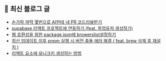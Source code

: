## 📢 최신 블로그 글

<!-- POSTS-START -->
- [손가락 까딱 몇번으로 AI한테 내 PR 코드리뷰받기](https://devchaeyoung.tistory.com/entry/%EC%86%90%EA%B0%80%EB%9D%BD-%EA%B9%8C%EB%94%B1-%EB%AA%87%EB%B2%88%EC%9C%BC%EB%A1%9C-AI%ED%95%9C%ED%85%8C-%EB%82%B4-PR-%EC%BD%94%EB%93%9C%EB%A6%AC%EB%B7%B0%EB%B0%9B%EA%B8%B0)
- [supabase 리액트 프로젝트에 연동하기 (feat. 목업유저 생성하기)](https://devchaeyoung.tistory.com/entry/supabase-%EB%A6%AC%EC%95%A1%ED%8A%B8-%ED%94%84%EB%A1%9C%EC%A0%9D%ED%8A%B8%EC%97%90-%EC%97%B0%EB%8F%99%ED%95%98%EA%B8%B0-feat-%EB%AA%A9%EC%97%85%EC%9C%A0%EC%A0%80-%EC%83%9D%EC%84%B1%ED%95%98%EA%B8%B0)
- [웹 호환성을 위한 package.json에 browerslist설정하기](https://devchaeyoung.tistory.com/entry/%EC%9B%B9-%ED%98%B8%ED%99%98%EC%84%B1%EC%9D%84-%EC%9C%84%ED%95%9C-packagejson%EC%97%90-browerslist%EC%84%A4%EC%A0%95%ED%95%98%EA%B8%B0)
- [최신 업데이트 이후 pnpm 실행 시 버전 충돌 에러 해결 ( feat. brew 삭제 후 재설치 )](https://devchaeyoung.tistory.com/entry/%EC%B5%9C%EC%8B%A0-%EC%97%85%EB%8D%B0%EC%9D%B4%ED%8A%B8-%EC%9D%B4%ED%9B%84-pnpm-%EC%8B%A4%ED%96%89-%EC%8B%9C-%EB%B2%84%EC%A0%84-%EC%B6%A9%EB%8F%8C-%EC%97%90%EB%9F%AC-%ED%95%B4%EA%B2%B0-feat-brew-%EC%82%AD%EC%A0%9C-%ED%9B%84-%EC%9E%AC%EC%84%A4%EC%B9%98)
- [리액트 요소에 유니크키 생성하는 방법](https://devchaeyoung.tistory.com/entry/%EB%A6%AC%EC%95%A1%ED%8A%B8-%EC%9A%94%EC%86%8C%EC%97%90-%EC%9C%A0%EB%8B%88%ED%81%AC%ED%82%A4-%EC%83%9D%EC%84%B1%ED%95%98%EB%8A%94-%EB%B0%A9%EB%B2%95)
<!-- POSTS-END -->
